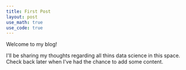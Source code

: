```yaml
---
title: First Post
layout: post
use_math: true
use_code: true
---
```


Welcome to my blog! 

I'll be sharing my thoughts regarding all thins data science in this space. 
Check back later when I've had the chance to add some content.

